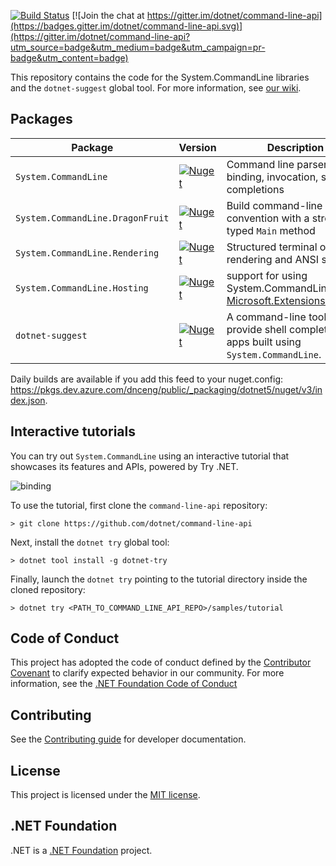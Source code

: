 

[![Build Status](https://dev.azure.com/dnceng/public/_apis/build/status/dotnet/command-line-api/command-line-api?branchName=master)](https://dev.azure.com/dnceng/public/_build/latest?definitionId=337&branchName=master) [![Join the chat at https://gitter.im/dotnet/command-line-api](https://badges.gitter.im/dotnet/command-line-api.svg)](https://gitter.im/dotnet/command-line-api?utm_source=badge&utm_medium=badge&utm_campaign=pr-badge&utm_content=badge)

This repository contains the code for the System.CommandLine libraries and the `dotnet-suggest` global tool. For more information, see [our wiki](https://github.com/dotnet/command-line-api/wiki).

## Packages

Package                          | Version                                                                                                                                     | Description
---------------------------------| ------------------------------------------------------------------------------------------------------------------------------------------- | -----------------------------
`System.CommandLine`             | [![Nuget](https://img.shields.io/nuget/v/System.CommandLine.svg)](https://nuget.org/packages/System.CommandLine)                            | Command line parser, model binding, invocation, shell completions
`System.CommandLine.DragonFruit` | [![Nuget](https://img.shields.io/nuget/v/System.CommandLine.DragonFruit.svg)](https://nuget.org/packages/System.CommandLine.DragonFruit)    | Build command-line apps by convention with a strongly-typed `Main` method
`System.CommandLine.Rendering`   | [![Nuget](https://img.shields.io/nuget/v/System.CommandLine.Rendering.svg)](https://nuget.org/packages/System.CommandLine.Rendering)        | Structured terminal output rendering and ANSI support
`System.CommandLine.Hosting`     | [![Nuget](https://img.shields.io/nuget/v/System.CommandLine.Hosting.svg)](https://nuget.org/packages/System.CommandLine.Hosting)            | support for using System.CommandLine with [Microsoft.Extensions.Hosting](https://www.nuget.org/packages/Microsoft.Extensions.Hosting/)
`dotnet-suggest`                 | [![Nuget](https://img.shields.io/nuget/v/dotnet-suggest.svg)](https://nuget.org/packages/dotnet-suggest)                                    | A command-line tool to provide shell completions for apps built using `System.CommandLine`.

Daily builds are available if you add this feed to your nuget.config: https://pkgs.dev.azure.com/dnceng/public/_packaging/dotnet5/nuget/v3/index.json.

## Interactive tutorials

You can try out `System.CommandLine` using an interactive tutorial that showcases its features and APIs, powered by Try .NET.

![binding](https://user-images.githubusercontent.com/547415/58752436-905aa880-8463-11e9-9ab7-c2a8136b0a93.gif)

To use the tutorial, first clone the `command-line-api` repository:

```console
> git clone https://github.com/dotnet/command-line-api
```

Next, install the `dotnet try` global tool:

```console
> dotnet tool install -g dotnet-try
```

Finally, launch the `dotnet try` pointing to the tutorial directory inside the cloned repository:

```console
> dotnet try <PATH_TO_COMMAND_LINE_API_REPO>/samples/tutorial
```

## Code of Conduct

This project has adopted the code of conduct defined by the [Contributor Covenant](https://www.contributor-covenant.org/) to clarify expected behavior in our community. For more information, see the [.NET Foundation Code of Conduct](https://www.dotnetfoundation.org/code-of-conduct)

## Contributing

See the [Contributing guide](CONTRIBUTING.md) for developer documentation.

## License

This project is licensed under the [MIT license](LICENSE.TXT).

## .NET Foundation

.NET is a [.NET Foundation](http://www.dotnetfoundation.org/projects) project.
